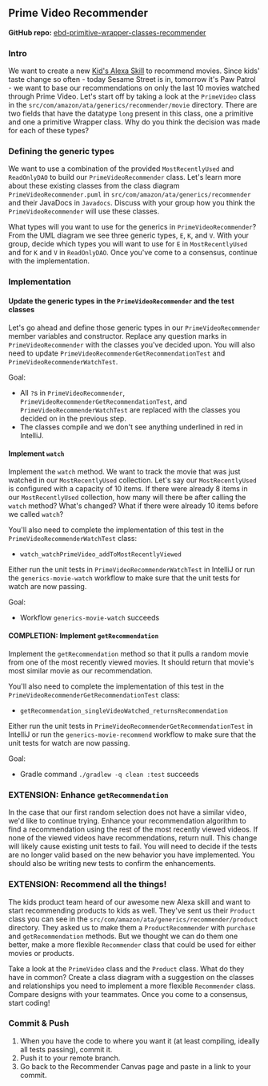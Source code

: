 ## Prime Video Recommender

**GitHub repo:** [ebd-primitive-wrapper-classes-recommender](https://github.com/LambdaSchool/ebd-primitive-wrapper-classes-recommender)

### Intro

We want to create a new
[Kid's Alexa Skill](https://www.amazon.com/b?ie=UTF8&node=17500684011) to
recommend movies. Since kids' taste change so often - today Sesame Street is in,
tomorrow it's Paw Patrol - we want to base our recommendations on only the last
10 movies watched through Prime Video. Let's start off by taking a look at the
`PrimeVideo` class in the `src/com/amazon/ata/generics/recommender/movie`
directory. There are two fields that have the datatype `long` present in this
class, one a primitive and one a primitive Wrapper class. Why do you think the
decision was made for each of these types?

### Defining the generic types
We want to use a combination of the provided `MostRecentlyUsed` and
`ReadOnlyDAO` to build our `PrimeVideoRecommender` class. Let's learn more about
these existing classes from the class diagram `PrimeVideoRecommender.puml` in
`src/com/amazon/ata/generics/recommender` and their JavaDocs in
`Javadocs`. Discuss with your group how you think the `PrimeVideoRecommender`
will use these classes.

What types will you want to use for the generics in `PrimeVideoRecommender`?
From the UML diagram we see three generic types, `E`, `K`, and `V`. With your
group, decide which types you will want to use for `E` in `MostRecentlyUsed`
and for `K` and `V` in `ReadOnlyDAO`. Once you've come to a consensus, continue
with the implementation.

### Implementation

#### Update the generic types in the `PrimeVideoRecommender` and the test classes
Let's go ahead and define those generic types in our `PrimeVideoRecommender`
member variables and constructor. Replace any question marks in `PrimeVideoRecommender`
with the classes you've decided upon. You will also need to update 
`PrimeVideoRecommenderGetRecommendationTest` and `PrimeVideoRecommenderWatchTest`.

Goal:
* All `?`s in `PrimeVideoRecommender`, `PrimeVideoRecommenderGetRecommendationTest`,
  and `PrimeVideoRecommenderWatchTest` are replaced with the classes you
  decided on in the previous step.
* The classes compile and we don't see anything underlined in red in IntelliJ.

#### Implement `watch`
Implement the `watch` method. We want to track the movie that was just watched
in our `MostRecentlyUsed` collection. Let's say our `MostRecentlyUsed` is
configured with a capacity of 10 items. If there were already 8 items in our
`MostRecentlyUsed` collection, how many will there be after calling the `watch`
method? What's changed? What if there were already 10 items before we called
`watch`?

You'll also need to complete the implementation of this test in the
`PrimeVideoRecommenderWatchTest` class:
* `watch_watchPrimeVideo_addToMostRecentlyViewed`

Either run the unit tests in `PrimeVideoRecommenderWatchTest` in IntelliJ or run
the `generics-movie-watch` workflow to make sure that the unit tests for watch
are now passing.

Goal:
* Workflow `generics-movie-watch` succeeds

#### COMPLETION: Implement `getRecommendation`
Implement the `getRecommendation` method so that it pulls a random movie from
one of the most recently viewed movies. It should return that movie's most
similar movie as our recommendation.

You'll also need to complete the implementation of this test in the
`PrimeVideoRecommenderGetRecommendationTest` class:
* `getRecommendation_singleVideoWatched_returnsRecommendation`

Either run the unit tests in `PrimeVideoRecommenderGetRecommendationTest` in 
IntelliJ or run the `generics-movie-recommend` workflow to make sure that the
unit tests for watch are now passing.

Goal:
* Gradle command `./gradlew -q clean :test` succeeds

### EXTENSION: Enhance `getRecommendation`
In the case that our first random selection does not have a similar
video, we'd like to continue trying. Enhance your recommendation
algorithm to find a recommendation using the rest of the most recently
viewed videos. If none of the viewed videos have recommendations, return
null. This change will likely cause existing unit tests to fail. You 
will need to decide if the tests are no longer valid based on the new
behavior you have implemented. You should also be writing new tests to 
confirm the enhancements.

### EXTENSION: Recommend all the things!
The kids product team heard of our awesome new Alexa skill and want to start
recommending products to kids as well. They've sent us their `Product` class you
can see in the `src/com/amazon/ata/generics/recommender/product`
directory. They asked us to make them a `ProductRecommender` with `purchase` and
`getRecommendation` methods. But we thought we can do them one better, make a
more flexible `Recommender` class that could be used for either movies or
products.

Take a look at the `PrimeVideo` class and the `Product` class. What do they have in
common? Create a class diagram with a suggestion on the classes and
relationships you need to implement a more flexible `Recommender` class. Compare
designs with your teammates. Once you come to a consensus, start coding!

### Commit & Push

1. When you have the code to where you want it (at least compiling, ideally all
   tests passing), commit it.
1. Push it to your remote branch.
3. Go back to the Recommender Canvas page and paste in a link to your commit.
